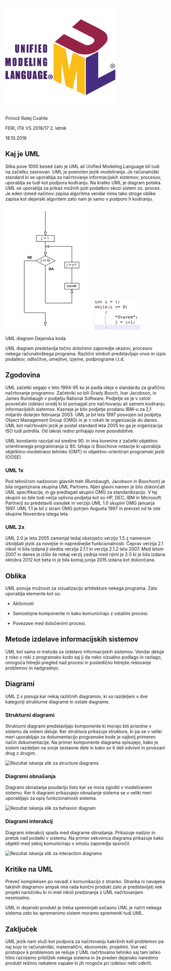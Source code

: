 ![Rezultat iskanja slik za uml](media/3641ff10656fea72491af8c5ffd26f61.png)

Primož Ratej Cvahte

FERI, ITK VS 2016/17 2. letnik

18.10.2016

## Kaj je UML

Slika pove 1000 besed zato je UML ali Unified Modeling Language bil tudi na
začetku zasnovan. UML je poenoten jezik modeliranja. Je računalniški standard ki
se uporablja za načrtovanje informacijskih sistemov, procesov, uporablja se tudi
kot podpora kodiranju. Na kratko UML je diagram poteka. UML se uporablja za
prikaz možnih poti podatkov skozi sistem oz. proces. Je eden izmed načinov
zapisa algoritma vendar nima tako stroge oblike zapisa kot dejanski algoritem
zato nam je samo v podporo h kodiranju.

![Zanka1.png](media/84fe44d161e343717fcbfd1c0c2f051e.png)![](media/26cc5ac2a708539c7bc4798c95283019.png)

UML diagram Dejanska koda

UML diagram predstavlja točno določeno zaporedje ukazov, procesov nekega
računalniškega programa. Različni simboli predstavljajo vnos in izpis podatkov,
odločitve, omejitve, izjeme, podprograme i.t.d.

## Zgodovina

UML začetki segajo v leto 1994-95 ko je padla ideja o standardu za grafično
načrtovanje programov. Začetniki so bili Grady Booch, Ivar Jacobson, in James
Rumbaugh v podjetju Rational Software. Podjetje se je v celoti posvečalo
izdelavi orodij ki bi pomagali pro načrtovanju ali samem kodiranju
informacijskih sistemov. Kasneje je bilo podjetje prodanu IBM-u za 2,1 miljardo
dolarjev februarja 2003. UML je bil leta 1997 posvojen od podjetja Object
Management Group (OMG) in je v rokah te organizacije do danes. UML kot
načrtovalni jezik je postal standard leta 2005 ko ga je organizacija ISO tudi
potrdila. Od takrat redno prihajajo nove posodobitve.

UML konstanto razvijal od sredine 90. in ima korenine z začetki objektno
orientiranega programiranja iz 80. Izhaja iz Boochove notacije ki uporablja
objetktno-modelirano tehniko (OMT) in objektno-orientiran programski jezik
(OOSE).

### UML 1x

Pod tehničnim nadzorom glavnih treh (Rumbaugh, Jacobson in Boochom) je bila
organizirana skupina UML Partners. Njen glavni namen je bilo dokončati UML
specifikacije, in ga predlagati skupini OMG za standardizacijo. V tej skupini so
bile tudi večja vplivna podjetja kot so HP, DEC, IBM in Microsoft. Partnerji so
predstavili osnutek in verzijo UML 1.0 skupini OMG januarja 1997. UML 1.1 je bil
z strani OMG potrjen Avgusta 1997 in prevzet od te iste skupine Novembra istega
leta.

### UML 2x

UML 2.0 je leta 2005 zamenjal tedaj obstoječo verzijo 1.5 z namenom izboljšati
jezik za novejše in naprednejše funkcionalnosti. Čeprav verzija 2.1 nikoli ni
bila izdana ji sledita verzija 2.1.1 in verzija 2.1.2 leta 2007. Med letom 2007
in danes je izšlo še nekaj verzij zadnja med njimi je 2.5 ki je bila izdana
oktobra 2012 kot beta in je bila komaj junija 2015 izdana kot dokončana.

## Oblika

UML ponuja možnost za vizualizacijo arhitekture nekega programa. Zato uporablja
elemente kot so:

-   Aktivnosti

-   Samostojne komponente in kako komunicirajo z ostalimi procesi.

-   Povezave med določenimi procesi.

## Metode izdelave informacijskih sistemov

UML kot sama ni metoda za izdelavo informacijskih sistemov. Vendar deluje z roko
v roki z programsko kodo saj ji da neko vizualno podlago in razlago, omogoča
hitrejši pregled nad procesi in posledično hitrejše reševanje problemov in
nadgradnjo.

## Diagrami

UML 2.x ponuja kar nekaj različnih diagramov, ki so razdeljeni v dve kategoriji
strukturne diagrame in ostale diagrame.

### Strukturni diagrami

Strukturni diagrami predstavljajo komponente ki morajo biti prisotne v sistemu
da sistem deluje. Ker struktura prikazuje strukture, ki pa se v veliki meri
uporabljajo za dokumentacijo programske kode je najbolj primeren način
dokumentacije. Na primer komponente diagrama opisujejo, kako je sistem razdeljen
na svoje sestavne dele in kako so ti deli odvisni in povezani drug z drugim.

![Rezultat iskanja slik za structure
diagrams](media/a58b78876589e8366a40fb3c7a70156d.jpeg)

### Diagrami obnašanja

Diagrami obnašanja poudarijo tisto kar se mora zgoditi v modeliranem sistemu.
Ker ti diagrami prikazujejo obnašanje sistema se v veliki meri uporabljajo za
opis funkcionalnosti sistema.

![Rezultat iskanja slik za behavior
diagram](media/36f1fd75140d2fc615eda228e39ed7af.gif)

### Diagrami interakcij

Diagrami interakcij spada med diagrame obnašanja. Prikazuje nadzor in pretok nad
podatki v sistemu. Na primer sekvenca diagrama prikazuje kako objekti med seboj
komunicirajo v smislu zaporedja sporočil.

![Rezultat iskanja slik za interaction
diagrams](media/5049c923246cf300ce4549900b89c6b1.jpeg)

## Kritike na UML

Preveč kompleksen po navadi z komunikacijo z stranko. Stranka ni navajena
takšnih diagramov ampak ima rada končni produkt zato je predstavljati nek
projekt naročniku ki ni imel nikoli predznanja z UML načrtovanjem nesmiselno.

UML in dejanski produkt je treba spreminjati sočasno UML je načrt nekega sistema
zato ko spremenimo sistem moramo spremeniti tudi UML.

## Zaključek

UML jezik nam služi kot podpora za načrtovanju kakršnih koli problemov pa naj
bojo to računalniški, matematični, ekonomski, projektni. Vse več pristopov k
problemom se rešuje z UML načrtovalno tehniko saj tam lahko hitro razvijemo
približek nekega sistema in že preden dejansko naredimo produkt rešimo nekatere
napake ki jih mogoče pri izdelavi nebi odkrili.
